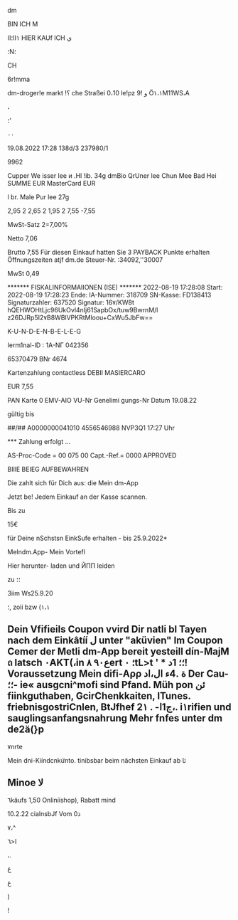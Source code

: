 dm

BIN  ICH   M

١اا؛اا
HIER  KAUf  ICH ي

؛N؛

CH

6r!mma

dm-droger!e markt
!؟
che Straßei
0،10
le!pz و
!9
Ö١،١M11WS،A

،

 ؛'

٠٠

19.08.2022  17:28  138d/3  237980/1

9962

Cupper  We isser  lee  и .Hl !ib. 34g
dmBìo  QrUner  lee  Chun  Mee
Bad  Hei
SUMME  EUR
MasterCard  EUR

l br.  Male  Pur  lee  27g

2,95  2
2,65  2
1,95  2
7,55
-7,55

MwSt-Satz
2=7,00%

Netto
7,06

Brutto
7,55
Für  diesen  Einkauf  hatten  Sie
3  PAYBACK  Punkte  erhalten
Öffnungszeiten  atjf  dm.de
Steuer-Nr. :34092,''30007

MwSt
0,49

*******  FISKALINFORMAIIONEN  (ISE)  *******
2022-08-19  17:28:08
Start:
2022-08-19  17:28:23
Ende:
lA-Nummer:  318709
SN-Kasse:  FD138413
Signaturzahler:  637520  Signatur:  16٧/KW8t
hQEHWOHtLjc96UkOvl4nIj61SapbOx/tuw9BwrnM/l
z26DJRp5I2٧B8WBlVPKRtMloou+CxWu5JbFw==

K-U-N-D-E-N-B-E-L-E-G

Ierm1nal-ID  :
1Α-ΝΓ  042356

65370479
BNr  4674

Kartenzahlung
contactless
DEBIl  MASIERCARO

EUR  7,55

PAN
Karte  0
EMV-AIO
VU-Nr
Genelimi gungs-Nr
Datum  19.08.22

gültig  bis

##/##
Α0000000041010
4556546988
NVP3Q1
17:27  Uhr

***  Zahlung  erfolgt ...

AS-Proc-Code  =  00  075  00
Capt.-Ref.=  0000
APPROVED

BIllE  BEIEG  AUFBEWAHREN

Die zahlt sich
für Dich aus:
die  Mein  dm-App

Jetzt be! Jedem  Einkauf an der Kasse scannen.

Bis  zu

15€

für  Deine nSchstsn  EinkSufe  erhalten  - bis  25.9.2022*

Melndm.App-
Mein Vortefl

Hier  herunter-
laden und
ЙПП leiden

zu ؛؛

3iim Ws25.9.20

؛,
zoii
bzw (١،١

Dein Vfifieils  Coupon vvird  Dir  natli  bl
Tayen  nach dem Einkâtíí  ل
unter  "aküvien"  Im Coupon  Cemer  der Metli  dm-App bereit yesteill
dín-MajM ถ  latsch
٠AKT(،in
 ع٩٠ ٨ert
؛
٠tL>t
'
*
؛؛
1د!
Voraussetzung Mein difi-Αρρ  ة
.4ء
 ال،اد
Der Cau-
؛؛-
ie« ausgcni^mofi sind Pfand.  Müh
pon
 ئن
fiinkguthaben,  GcirChenkkaiten,  ITunes.  friebnisgostriCnlen,  BtJfhef
 2ج1ا-
.
١،.
i١rifien und sauglingsanfangsnahrung  Mehr  fnfes  unter dm de2ä(}p
-
٧nrte

Mein dni-Kiíndcnkứnto.  tinibsbar beim nächsten Einkauf ab
 ئا

Minoe لا
-
٦kâufs
1,50 Onlinííshop), Rabatt mind

10.2.22 cialnsbJf  Vom  0ذ

 ٧،^

 ا<٦

،.

 غ

 ع

 >

 )

 !


